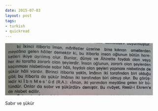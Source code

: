 ```yaml
---
date: 2015-07-03
layout: post
tags:
- turkish
- quickread
---
```


![](/images/tumblr_nqwd0yxzqk1u3gx2to1_500.jpg)

Sabır ve şükür
